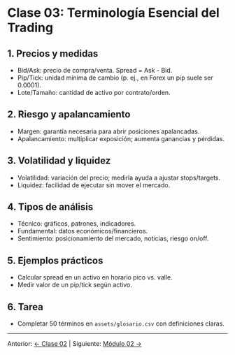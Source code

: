 # Clase 03: Terminología Esencial del Trading

## 1. Precios y medidas
- Bid/Ask: precio de compra/venta. Spread = Ask - Bid.
- Pip/Tick: unidad mínima de cambio (p. ej., en Forex un pip suele ser 0.0001).
- Lote/Tamaño: cantidad de activo por contrato/orden.

## 2. Riesgo y apalancamiento
- Margen: garantía necesaria para abrir posiciones apalancadas.
- Apalancamiento: multiplicar exposición; aumenta ganancias y pérdidas.

## 3. Volatilidad y liquidez
- Volatilidad: variación del precio; medirla ayuda a ajustar stops/targets.
- Liquidez: facilidad de ejecutar sin mover el mercado.

## 4. Tipos de análisis
- Técnico: gráficos, patrones, indicadores.
- Fundamental: datos económicos/financieros.
- Sentimiento: posicionamiento del mercado, noticias, riesgo on/off.

## 5. Ejemplos prácticos
- Calcular spread en un activo en horario pico vs. valle.
- Medir valor de un pip/tick según activo.

## 6. Tarea
- Completar 50 términos en `assets/glosario.csv` con definiciones claras.

---
Anterior: [← Clase 02](Clase_02_Instrumentos_Financieros_Basicos.md) | Siguiente: [Módulo 02 →](../02_Analisis_Tecnico/README.md)
